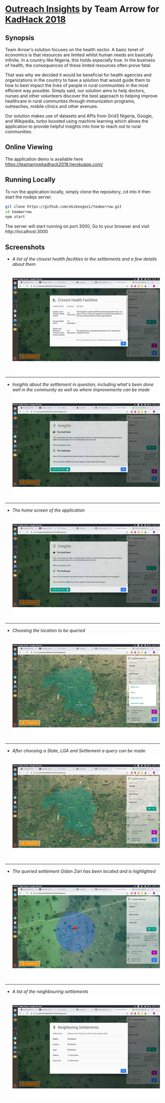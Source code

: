# [Outreach Insights](https://devpost.com/software/teamarrow) by Team Arrow for [KadHack 2018](http://colab.com.ng/2018/11/09/win-n1000000-kadhack2018-ehealth-colab-grid3/)

## Synopsis
Team Arrow's solution focuses on the health sector.
A basic tenet of economics is that resources are limited whilst human needs are basically infinite. In a country like Nigeria, this holds especially true. In the business of health, the consequences of these limted resources often prove fatal.

That was why we decided it would be beneficial for health agencies and organizations in the country to have a solution that would guide them to how to best impact the lives of people in rural communities in the most efficient way possible. Simply said, our solution aims to help doctors, nurses and other volunteers discover the best approach to helping improve healthcare in rural communties through immunization programs, outreaches, mobile clinics and other avenues.

Our solution makes use of datasets and APIs from Grid3 Nigeria, Google, and Wikipedia, turbo boosted using machine learning which allows the application to provide helpful insights into how to reach out to rural communities.

## Online Viewing
The application demo is available here https://teamarrowkadhack2018.herokuapp.com/

## Running Locally
To run the application locally, simply clone the repository, cd into it then start the nodejs server.
```bash
git clone https://github.com/okibeogezi/teamarrow.git
cd teamarrow
npm start
```

The server will start running on port 3000, Go to your browser and visit http://localhost:3000

## Screenshots
* *A list of the closest health facilities to the settlements and a few details about them*
![](./assets/gallery-1.jpg)
---
* *Insights about the settlement in question; including what's been done well in the community as well as where improvements can be made*
![](./assets/gallery-2.jpg)
---
* *The home screen of the application*
![](./assets/gallery-2.jpg)
---
* *Choosing the location to be queried*
![](./assets/gallery-4.jpg)
---
* *After choosing a State, LGA and Settlement a query can be made*
![](./assets/gallery-5.jpg)
---
* *The queried settlement Gidan Zari has been located and is highlighted*
![](./assets/gallery-6.jpg)
---
* *A list of the neighbouring settlements*
![](./assets/gallery-7.jpg)

